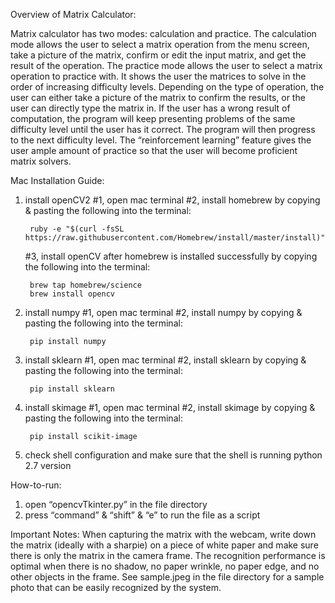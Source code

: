 Overview of Matrix Calculator:

Matrix calculator has two modes: calculation and practice. The calculation mode allows the user to select a matrix operation from the menu screen, take a picture of the matrix, confirm or edit the input matrix, and get the result of the operation. The practice mode allows the user to select a matrix operation to practice with. It shows the user the matrices to solve in the order of increasing difficulty levels. Depending on the type of operation, the user can either take a picture of the matrix to confirm the results, or the user can directly type the matrix in. If the user has a wrong result of computation, the program will keep presenting problems of the same difficulty level until the user has it correct. The program will then progress to the next difficulty level. The “reinforcement learning” feature gives the user ample amount of practice so that the user will become proficient matrix solvers.

Mac Installation Guide:

1. install openCV2
	#1, open mac terminal
	#2, install homebrew by copying & pasting the following into the terminal:

		ruby -e "$(curl -fsSL https://raw.githubusercontent.com/Homebrew/install/master/install)"

	#3, install openCV after homebrew is installed successfully by copying the following into the terminal:

		brew tap homebrew/science
		brew install opencv

2. install numpy
	#1, open mac terminal
	#2, install numpy by copying & pasting the following into the terminal:

		pip install numpy

3. install sklearn
	#1, open mac terminal
	#2, install sklearn by copying & pasting the following into the terminal:

		pip install sklearn

4. install skimage
	#1, open mac terminal
	#2, install skimage by copying & pasting the following into the terminal:

		pip install scikit-image

5. check shell configuration and make sure that the shell is running python 2.7 version

How-to-run:

1. open “opencvTkinter.py” in the file directory
2. press “command” & “shift” & “e” to run the file as a script

Important Notes:
	When capturing the matrix with the webcam, write down the matrix (ideally with a sharpie) on a piece of white paper and make sure there is only the matrix in the camera frame. The recognition performance is optimal when there is no shadow, no paper wrinkle, no paper edge, and no other objects in the frame. See sample.jpeg in the file directory for a sample photo that can be easily recognized by the system.
